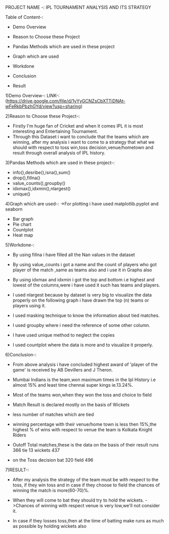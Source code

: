 PROJECT NAME -: IPL TOURNAMENT ANALYSIS AND ITS STRATEGY

Table of Content-:


* Demo Overview


* Reason to Choose these Project


* Pandas Methods which are used in these project


* Graph which are used


* Workdone


* Conclusion 


* Result


1)Demo Overview-:
LINK-:(https://drive.google.com/file/d/1yYyGCNZsCbXTTiDNAt-wFeRkbPbzhGYd/view?usp=sharing)

2)Reason to Choose these Project-:
* Firstly I'm huge fan of Cricket and when it comes IPL it is most interesting and Entertaining Tournament.
* Through this Dataset i want to conclude that the teams which are winning,
  after my analysis i want to come to a strategy that what we should with respect to 
  toss win,toss decision,venue/hometown and result through overall analysis of IPL history.

3)Pandas Methods which are used in these project-:
* info(),desribe(),isna(),sum()
* drop(),fillna()
* value_counts(),groupby()
* idxmax(),idxmin(),nlargest()
* unique()

4)Graph which are used-:
->For plotting i have used matplotlib.pyplot and seaborn
* Bar graph
* Pie chart 
* Countplot
* Heat map

5)Workdone-:

* By using fillna i have filled all the Nan values in the dataset

* By using value_counts i got a name and the count of players who got
 player of the match ,same as teams also and i use it in Graphs also

* By using idxmax and idxmin i got the top and bottom i.e highest and lowest 
 of the columns,were i have used it such has teams and players.

* I used nlargest because by dataset is very big to visualize the data 
 properly on the following graph i have drawn the top (n) teams or players
 using it.

* I used masking technique to know the information about tied matches.

* I used groupby where i need the reference of some other column.

* I have used unique method to neglect the copies

* I used countplot where the data is more and to visualize it properly.


6)Conclusion-:
* From above analysis i have concluded highest award of 'player of the game' is received by AB Devillers and J Theron.

* Mumbai Indians is the team,won maximum times in the Ipl History i.e almost 15% and least time chennai super kings ie.13.24%.

* Most of the teams won,when they won the toss and choice to field 

* Match Result is declared mostly on the basis of Wickets 

* less number of matches which are tied

* winning percentage with their venue/home town is less then 15%,the highest % of wins with respect to venue the team is Kolkata Knight Riders

* Outoff Total matches,these is the data on the basis of their result runs 366 tie 13 wickets 437 

* on the Toss decision bat 320 field 496

7)RESULT-:

* After my analysis the strategy of the team must be with respect to the toss,
  if they win toss and in case if they choose to field the chances of winning the match is more(60-70)%.

* When they will come to bat they should try to hold the wickets. ->Chances of winning with respect venue is very low,we'll not consider it.

* In case if they losses toss,then at the time of batting make runs as much as possible by holding wickets also

